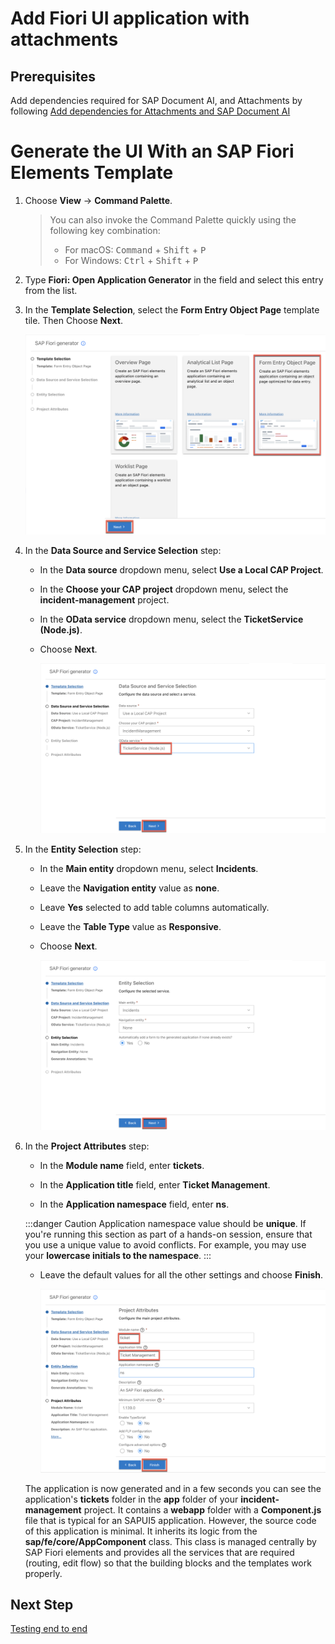 # Add Fiori UI application with attachments

## Prerequisites

Add dependencies required for SAP Document AI, and Attachments by following [Add dependencies for Attachments and SAP Document AI ](./prerequisites-2.md)

# Generate the UI With an SAP Fiori Elements Template

1. Choose **View** &rarr; **Command Palette**.

    > You can also invoke the Command Palette quickly using the following key combination:
    >
    > - For macOS: <kbd>Command</kbd> + <kbd>Shift</kbd> + <kbd>P</kbd>
    > - For Windows: <kbd>Ctrl</kbd> + <kbd>Shift</kbd> + <kbd>P</kbd>

2. Type **Fiori: Open Application Generator** in the field and select this entry from the list.

3. In the **Template Selection**, select the **Form Entry Object Page** template tile. Then Choose **Next**.

    <!-- border; size:540px -->
    ![V4 Template](./../images/create-ui/vscv4template.png)


4. In the **Data Source and Service Selection** step:

    - In the **Data source** dropdown menu, select **Use a Local CAP Project**.

    - In the **Choose your CAP project** dropdown menu, select the **incident-management** project.

    - In the **OData service** dropdown menu, select the **TicketService (Node.js)**.
    
    - Choose **Next**.

        <!-- border; size:540px --> 
        ![CAPpro](./../images/create-ui/datasourceselection.png)


5. In the **Entity Selection** step:

    - In the **Main entity** dropdown menu, select **Incidents**.
    - Leave the **Navigation entity** value as **none**.
    - Leave **Yes** selected to add table columns automatically.
    - Leave the **Table Type** value as **Responsive**.   
    - Choose **Next**.

        <!-- border; size:540px --> 
        ![Entity selection](./../images/create-ui/entityselection.png)

6. In the **Project Attributes** step:

    - In the **Module name** field, enter **tickets**.

    - In the **Application title** field, enter **Ticket Management**.

    - In the **Application namespace** field, enter **ns**.

     :::danger Caution
    Application namespace value should be **unique**. If you're running this section as part of a hands-on session, ensure that you use a unique value to avoid conflicts. For example, you may use your **lowercase initials to the namespace**.
     :::

    - Leave the default values for all the other settings and choose **Finish**.

        <!-- border; size:540px --> 
        ![Project names](./../images/create-ui/projectattri.png)

    The application is now generated and in a few seconds you can see the application's **tickets** folder in the **app** folder of your **incident-management** project. It contains a **webapp** folder with a **Component.js** file that is typical for an SAPUI5 application. However, the source code of this application is minimal. It inherits its logic from the **sap/fe/core/AppComponent** class. This class is managed centrally by SAP Fiori elements and provides all the services that are required (routing, edit flow) so that the building blocks and the templates work properly.


## Next Step

[Testing end to end](./e2e-testing-ai.md)